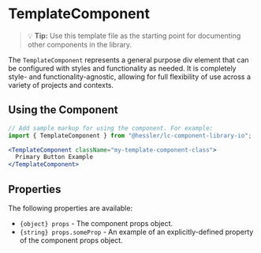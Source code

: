 # TemplateComponent

> 💡 **Tip:** Use this template file as the starting point for documenting other components in the library.

The `TemplateComponent` represents a general purpose div element that can be configured with styles and functionality as needed. It is completely style- and functionality-agnostic, allowing for full flexibility of use across a variety of projects and contexts.

## Using the Component

```jsx
// Add sample markup for using the component. For example:
import { TemplateComponent } from "@hessler/lc-component-library-io";

<TemplateComponent className="my-template-component-class">
  Primary Button Example
</TemplateComponent>
```

## Properties

The following properties are available:

- `{object} props` - The component props object.
- `{string} props.someProp` - An example of an explicitly-defined property of the component props object.
